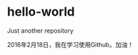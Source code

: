 # hello-world
Just another repository

<html>
<head>
<title>hello world</title>
</head>
<body>
  <p>2016年2月18日，我在学习使用Github。加油！</p>
</body>
</html>
